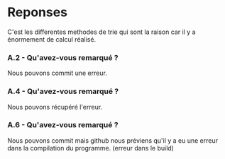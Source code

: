# Reponses 
C'est les differentes methodes de trie qui sont la raison car il y a énormement de calcul réalisé. 

### A.2 - Qu'avez-vous remarqué ?
Nous pouvons commit une erreur.

### A.4 - Qu'avez-vous remarqué ?
Nous pouvons récupéré l'erreur.

### A.6 - Qu'avez-vous remarqué ?
Nous pouvons commit mais github nous préviens qu'il y a eu une erreur dans la compilation du programme.
(erreur dans le build)
